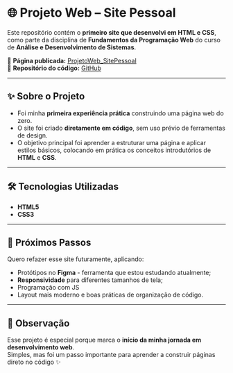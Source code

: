# 🌐 Projeto Web – Site Pessoal  

Este repositório contém o **primeiro site que desenvolvi em HTML e CSS**, como parte da disciplina de **Fundamentos da Programação Web** do curso de **Análise e Desenvolvimento de Sistemas**.  

🔗 **Página publicada:** [ProjetoWeb_SitePessoal](https://marianavarandas.github.io/ProjetoWeb_SitePessoal/)  
📂 **Repositório do código:** [GitHub](https://github.com/MarianaVarandas/ProjetoWeb_SitePessoal)  

---

## ✨ Sobre o Projeto  

- Foi minha **primeira experiência prática** construindo uma página web do zero.  
- O site foi criado **diretamente em código**, sem uso prévio de ferramentas de design.
- O objetivo principal foi aprender a estruturar uma página e aplicar estilos básicos, colocando em prática os conceitos introdutórios de **HTML** e **CSS**.  

---

## 🛠️ Tecnologias Utilizadas  

- **HTML5**  
- **CSS3**  

---

## 🚀 Próximos Passos  

Quero refazer esse site futuramente, aplicando:  

- Protótipos no **Figma** - ferramenta que estou estudando atualmente;  
- **Responsividade** para diferentes tamanhos de tela; 
- Programação com JS
- Layout mais moderno e boas práticas de organização de código.  

---

## 📌 Observação  

Esse projeto é especial porque marca o **início da minha jornada em desenvolvimento web**.  
Simples, mas foi um passo importante para aprender a construir páginas direto no código ✨  
 
